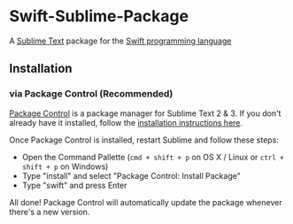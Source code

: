 # Swift-Sublime-Package

A [Sublime Text](http://www.sublimetext.com/) package for the [Swift programming language](https://developer.apple.com/swift/)

## Installation

### via Package Control (Recommended)
[Package Control](http://wbond.net/sublime_packages/package_control) is a package manager for Sublime Text 2 & 3.  If you don't already have it installed, follow the [installation instructions here](https://sublime.wbond.net/installation).

Once Package Control is installed, restart Sublime and follow these steps:
* Open the Command Pallette (`cmd + shift + p` on OS X / Linux or `ctrl + shift + p` on Windows)
* Type "install" and select "Package Control: Install Package"
* Type "swift" and press Enter

All done! Package Control will automatically update the package whenever there's a new version.
